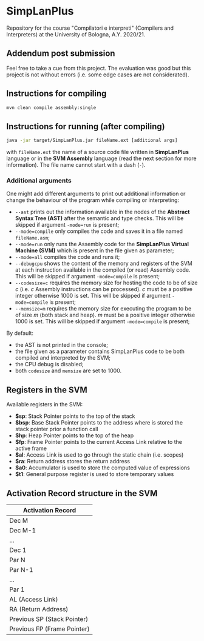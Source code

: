 # SimpLanPlus

Repository for the course "Compilatori e interpreti" (Compilers and Interpreters) at the University of Bologna, A.Y. 2020/21.

## Addendum post submission
Feel free to take a cue from this project. The evaluation was good but this project is not without errors (i.e. some edge cases are not considerated).

## Instructions for compiling
```bash
mvn clean compile assembly:single
```

## Instructions for running (after compiling)
```bash
java -jar target/SimpLanPlus.jar fileName.ext [additional args]
```
with ```fileName.ext``` the name of a source code file written in **SimpLanPlus** language or in the **SVM Assembly** language (read the next section for more information).
The file name cannot start with a dash (`-`).

### Additional arguments
One might add different arguments to print out additional information or change the behaviour of the program while compiling or interpreting:

- `--ast` prints out the information available in the nodes of the **Abstract Syntax Tree (AST)** after the semantic and type checks. This will be skipped if argument `-mode=run` is present;
- `--mode=compile` only compiles the code and saves it in a file named ```fileName.asm```;
- `--mode=run` only runs the Assembly code for the **SimpLanPlus Virtual Machine (SVM)** which is present in the file given as parameter;
- `--mode=all` compiles the code and runs it;
- `--debugcpu` shows the content of the memory and registers of the SVM at each instruction available in the compiled (or read) Assembly code. This will be skipped if argument `-mode=compile` is present;
- `--codesize=c` requires the memory size for hosting the code to be of size *c* (i.e. *c* Assembly instructions can be processed). *c* must be a positive integer otherwise 1000 is set. This will be skipped if argument `-mode=compile` is present;
- `--memsize=m` requires the memory size for executing the program to be of size *m* (both stack and heap). *m* must be a positive integer otherwise 1000 is set. This will be skipped if argument `-mode=compile` is present;

By default:

- the AST is not printed in the console;
- the file given as a parameter contains SimpLanPlus code to be both compiled and interpreted by the SVM;
- the CPU debug is disabled;
- both `codesize` and `memsize` are set to 1000.

## Registers in the SVM

Available registers in the SVM:

- **$sp**: Stack Pointer points to the top of the stack
- **$bsp**: Base Stack Pointer points to the address where is stored the stack pointer prior a function call
- **$hp**: Heap Pointer points to the top of the heap
- **$fp**: Frame Pointer points to the current Access Link relative to the active frame
- **$al**: Access Link is used to go through the static chain (i.e. scopes)
- **$ra**: Return address stores the return address
- **$a0**: Accumulator is used to store the computed value of expressions
- **$t1**: General purpose register is used to store temporary values

## Activation Record structure in the SVM
| Activation Record           |
|-----------------------------|
| Dec M                       |
| Dec M-1                     |
| ...                         |
| Dec 1                       | 
| Par N                       | $sp
| Par N-1                     |
| ...                         |
| Par 1                       |
| AL (Access Link)            | $fp
| RA (Return Address)         |
| Previous SP (Stack Pointer) | $bsp
| Previous FP (Frame Pointer) |
